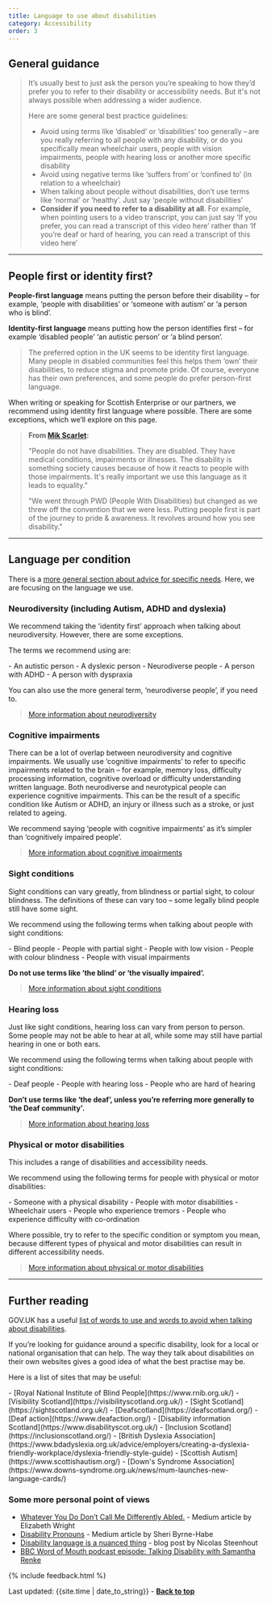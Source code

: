 ```yaml
---
title: Language to use about disabilities  
category: Accessibility
order: 3
---
```



## General guidance 

<blockquote class="info">
 <p>
  It’s usually best to just ask the person you’re speaking to how they’d prefer you to refer to their disability or accessibility needs. But it's not always possible when addressing a wider audience.
 </p>
<p>
<p style="margin=bottom: 0">Here are some general best practice guidelines: </p>
</p>
 <ul>
<li>Avoid using terms like ‘disabled’ or ‘disabilities’ too generally – are you really referring to all people with any disability, or do you specifically mean wheelchair users, people with vision impairments, people with hearing loss or another more specific disability</li>
<li>Avoid using negative terms like ‘suffers from’ or ‘confined to’ (in relation to a wheelchair)</li>
<li>When talking about people without disabilities, don’t use terms like ‘normal’ or ‘healthy’. Just say ‘people without disabilities’</li>
  <li><strong>Consider if you need to refer to a disability at all</strong>. For example, when pointing users to a video transcript, you can just say ‘If you prefer, you can read a transcript of this video here’ rather than ‘If you’re deaf or hard of hearing, you can read a transcript of this video here’</li>
 </ul>
 </blockquote>

 <hr class="big">
 
## People first or identity first? 

**People-first language** means putting the person before their disability – for example, ‘people with disabilities’ or ‘someone with autism’ or ‘a person who is blind’.  

**Identity-first language** means putting how the person identifies first – for example ‘disabled people’ ‘an autistic person’ or ‘a blind person’. 

<blockquote class="info">
<p>The preferred option in the UK seems to be identity first language. Many people in disabled communities feel this helps them ‘own’ their disabilities, to reduce stigma and promote pride. Of course, everyone has their own preferences, and some people do prefer person-first language.</p>
</blockquote>
 
When writing or speaking for Scottish Enterprise or our partners, we recommend using identity first language where possible. There are some exceptions, which we’ll explore on this page.  

> **From [Mik Scarlet](https://twitter.com/MikScarlet/status/1319557794643718146):**
>
> "People do not have disabilities. They are disabled. They have medical conditions, impairments or illnesses. The disability is something society causes because of how it reacts to people with those impairments. 
>It's really important we use this language as it leads to equality." 
>
>"We went through PWD (People With Disabilities) but changed as we threw off the convention that we were less. Putting people first is part of the journey to pride & awareness. It revolves around how you see disability." 

<hr class="big">
 
## Language per condition

There is a [more general section about advice for specific needs](/inclusion/accessibility/advice-specific/). Here, we are focusing on the language we use.
### Neurodiversity (including Autism, ADHD and dyslexia) 

We recommend taking the 'identity first’ approach when talking about neurodiversity. However, there are some exceptions.  

<p style="margin=bottom: 0">The terms we recommend using are:</p>
- An autistic person 
- A dyslexic person 
- Neurodiverse people  
- A person with ADHD 
- A person with dyspraxia  

You can also use the more general term, ‘neurodiverse people’, if you need to.  

> [More information about neurodiversity](/inclusion/accessibility/advice-specific/#neurodiversity)
 

### Cognitive impairments 

There can be a lot of overlap between neurodiversity and cognitive impairments. We usually use ‘cognitive impairments’ to refer to specific impairments related to the brain – for example, memory loss, difficulty processing information, cognitive overload or difficulty understanding written language. Both neurodiverse and neurotypical people can experience cognitive impairments. This can be the result of a specific condition like Autism or ADHD, an injury or illness such as a stroke, or just related to ageing.   

We recommend saying ‘people with cognitive impairments’ as it’s simpler than ‘cognitively impaired people’.  

> [More information about cognitive impairments](/inclusion/accessibility/advice-specific/#cognitive-impairments)

### Sight conditions 

Sight conditions can vary greatly, from blindness or partial sight, to colour blindness. The definitions of these can vary too – some legally blind people still have some sight. 
<p style="margin=bottom: 0">We recommend using the following terms when talking about people with sight conditions: </p>
- Blind people  
- People with partial sight  
- People with low vision  
- People with colour blindness 
- People with visual impairments  

**Do not use terms like ‘the blind’ or ‘the visually impaired’.**

> [More information about sight conditions](/inclusion/accessibility/advice-specific/#blindness-and-visual-impairments)

### Hearing loss 

Just like sight conditions, hearing loss can vary from person to person. Some people may not be able to hear at all, while some may still have partial hearing in one or both ears. 
<p style="margin=bottom: 0">We recommend using the following terms when talking about people with sight conditions:</p>
- Deaf people 
- People with hearing loss  
- People who are hard of hearing  

**Don’t use terms like ‘the deaf’, unless you’re referring more generally to ‘the Deaf community'.**

> [More information about hearing loss](/inclusion/accessibility/advice-specific/#deaf-and-hearing-impairments)


### Physical or motor disabilities 

This includes a range of disabilities and accessibility needs. 
<p style="margin=bottom: 0">We recommend using the following terms for people with physical or motor disabilities: </p>
- Someone with a physical disability  
- People with motor disabilities  
- Wheelchair users 
- People who experience tremors 
- People who experience difficulty with co-ordination  

Where possible, try to refer to the specific condition or symptom you mean, because different types of physical and motor disabilities can result in different accessibility needs.  

> [More information about physical or motor disabilities](/inclusion/accessibility/advice-specific/#motricity-impairments) 

<hr class="big">

## Further reading 

GOV.UK has a useful [list of words to use and words to avoid when talking about disabilities](https://www.gov.uk/government/publications/inclusive-communication/inclusive-language-words-to-use-and-avoid-when-writing-about-disability#words-to-use-and-avoid).  

If you’re looking for guidance around a specific disability, look for a local or national organisation that can help. The way they talk about disabilities on their own websites gives a good idea of what the best practise may be. 

<p style="margin=bottom: 0">Here is a list of sites that may be useful:</p>
- [Royal National Institute of Blind People](https://www.rnib.org.uk/)
- [Visibility Scotland](https://visibilityscotland.org.uk/)
- [Sight Scotland](https://sightscotland.org.uk/)
- [Deafscotland](https://deafscotland.org/) 
- [Deaf action](https://www.deafaction.org/) 
- [Disability information Scotland](https://www.disabilityscot.org.uk/)   
- [Inclusion Scotland](https://inclusionscotland.org/) 
- [British Dyslexia Association](https://www.bdadyslexia.org.uk/advice/employers/creating-a-dyslexia-friendly-workplace/dyslexia-friendly-style-guide) 
- [Scottish Autism](https://www.scottishautism.org/)
- [Down's Syndrome Association](https://www.downs-syndrome.org.uk/news/mum-launches-new-language-cards/)

### Some more personal point of views
- [Whatever You Do Don’t Call Me Differently Abled.](https://medium.com/swlh/whatever-you-do-dont-call-me-differently-abled-d947ac029801) - Medium article by Elizabeth Wright
- [Disability Pronouns](https://medium.com/age-of-awareness/disability-pronouns-bb7e04b890f3) - Medium article by Sheri Byrne-Habe
- [Disability language is a nuanced thing](https://incl.ca/disability-language-is-a-nuanced-thing/) - blog post by Nicolas Steenhout 
- [BBC Word of Mouth podcast episode: Talking Disability with Samantha Renke](https://www.bbc.co.uk/programmes/m000qy49)

{% include feedback.html %}
<div>Last updated: {{site.time | date_to_string}} - <a href="#"><strong>Back to top</strong></a></div>
